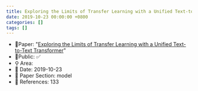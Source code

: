 ```yaml
---
title: Exploring the Limits of Transfer Learning with a Unified Text-to-Text Transformer
date: 2019-10-23 00:00:00 +0800
categories: []
tags: []
---
```


- 📙Paper: "[Exploring the Limits of Transfer Learning with a Unified Text-to-Text Transformer](https://www.semanticscholar.org/paper/Exploring-the-Limits-of-Transfer-Learning-with-a-Raffel-Shazeer/3cfb319689f06bf04c2e28399361f414ca32c4b3)"
- 🔑Public: ✅
- ⚲ Area: 
- 📅 Date: 2019-10-23
- 🔎 Paper Section: model
- 📝 References: 133
